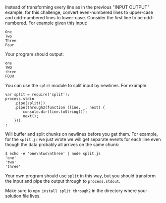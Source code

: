 Instead of transforming every line as in the previous "INPUT OUTPUT" example,
for this challenge, convert even-numbered lines to upper-case and odd-numbered
lines to lower-case. Consider the first line to be odd-numbered. For example
given this input:

    One
    Two
    Three
    Four

Your program should output:

    one
    TWO
    three
    FOUR

You can use the `split` module to split input by newlines. For example:

    var split = require('split');
    process.stdin
        .pipe(split())
        .pipe(through2(function (line, _, next) {
            console.dir(line.toString());
            next();
        }))
    ;

Will buffer and split chunks on newlines before you get them. For example, for
the `split.js` we just wrote we will get separate events for each line even
though the data probably all arrives on the same chunk:

    $ echo -e 'one\ntwo\nthree' | node split.js
    'one'
    'two'
    'three'

Your own program should use `split` in this way, but you should transform the
input and pipe the output through to `process.stdout`.

Make sure to `npm install split through2` in the directory where your solution
file lives.
